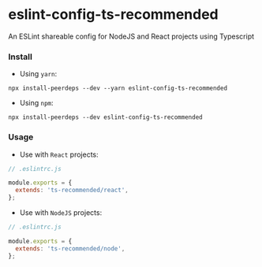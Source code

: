 # eslint-config-ts-recommended

An ESLint shareable config for NodeJS and React projects using Typescript

### Install

- Using `yarn`:

```
npx install-peerdeps --dev --yarn eslint-config-ts-recommended
```

- Using `npm`:

```
npx install-peerdeps --dev eslint-config-ts-recommended
```

### Usage

- Use with `React` projects:

```js
// .eslintrc.js

module.exports = {
  extends: 'ts-recommended/react',
};
```

- Use with `NodeJS` projects:

```js
// .eslintrc.js

module.exports = {
  extends: 'ts-recommended/node',
};
```
